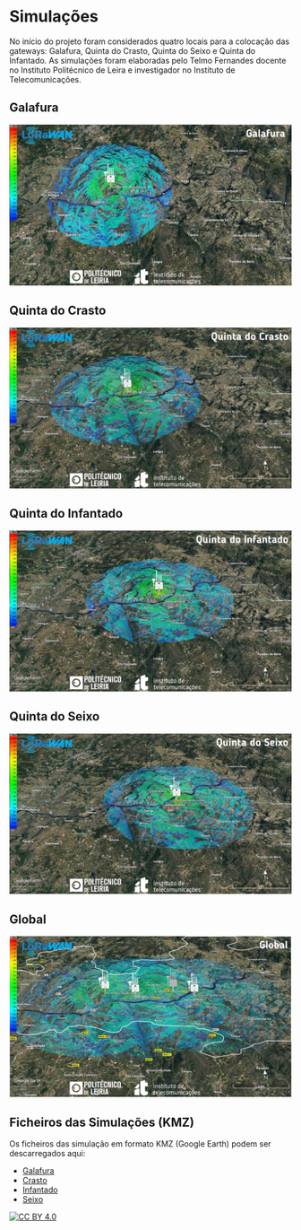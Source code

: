 # Simulações

No início do projeto foram considerados quatro locais para a colocação das gateways: Galafura, Quinta do Crasto, Quinta do Seixo e Quinta do Infantado. As simulações foram elaboradas pelo Telmo Fernandes docente no Instituto Politécnico de Leira e investigador no Instituto de Telecomunicações.

## Galafura

![SimulGalafura](../images/simulGalafura.jpg)

## Quinta do Crasto

![SimulCrasto](../images/simulCrasto.jpg)

## Quinta do Infantado

![SimulInfantado](../images/simulInfantado.jpg)

## Quinta do Seixo

![SimulSeixo](../images/simulSeixo.jpg)


## Global

![SimulGlobal](../images/simulGlobal.jpg)


## Ficheiros das Simulações (KMZ)

Os ficheiros das simulação em formato KMZ (Google Earth) podem ser descarregados aqui:
* [Galafura](../simulations/UTAD_2020_Galafura.kmz)
* [Crasto](../simulations/UTAD_2020_Crasto.kmz)
* [Infantado](../simulations/UTAD_2020_Infantado.kmz)
* [Seixo](../simulations/UTAD_2020_Seixo.kmz)


[![CC BY 4.0](https://i.creativecommons.org/l/by/4.0/88x31.png)](http://creativecommons.org/licenses/by/4.0/)

